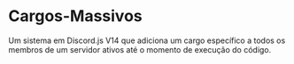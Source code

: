 # Cargos-Massivos
Um sistema em Discord.js V14 que adiciona um cargo específico a todos os membros de um servidor ativos até o momento de execução do código.

